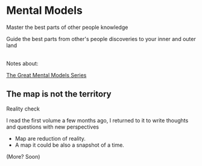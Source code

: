 # Mental Models

Master the best parts of other people knowledge

Guide the best parts from other's people discoveries to your inner and outer land

<br />
Notes about:

[The Great Mental Models Series](https://fs.blog/books/)

## The map is not the territory
Reality check

I read the first volume a few months ago, I returned to it to write thoughts and questions with new perspectives

* Map are reduction of reality.
* A map it could be also a snapshot of a time.

(More? Soon)

